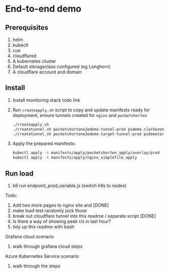 # End-to-end demo

## Prerequisites

1. helm
2. kubectl
3. cue
4. cloudflared
5. A kubernetes cluster
6. Default storageclass configured (eg Longhorn)
7. A cloudflare account and domain

## Install

1. Install monitoring stack todo link
2. Run `createapply.sh` script to copy and update manifests ready for deployment, ensure tunnels created for `nginx` and `pocketshorten`

   ```bash
   ./createapply.sh
   ./createtunnel.sh pocketshortene2edemo-tunnel-prod psdemo.clarkezone.dev manifests/apply/pocketshorten_apply/overlay/prod
   ./createtunnel.sh pocketshortene2edemo-target-tunnel-prod psdemotarget.clarkezone.dev manifests/apply/nginx_simplefile_apply
   ```

3. Apply the prepared manifests:

   ```bash
   kubectl apply -k manifests/apply/pocketshorten_apply/overlay/prod
   kubectl apply -k manifests/apply/nginx_simplefile_apply
   ```

## Run load

1. k6 run endpoint_prod_variable.js (switch k9s to nodes)

Todo:

1. Add two more pages to nginx site and [DONE]
2. make load test randomly pick those
3. break out cloudflare tunnel into this readme / separate script [DONE]
4. Is there a way of showing peek r/s in last hour?
5. tidy up this readme with bash

Grafana cloud scenario

1. walk through grafana cloud steps

Azure Kubernetes Service scenario

1. walk through the steps
